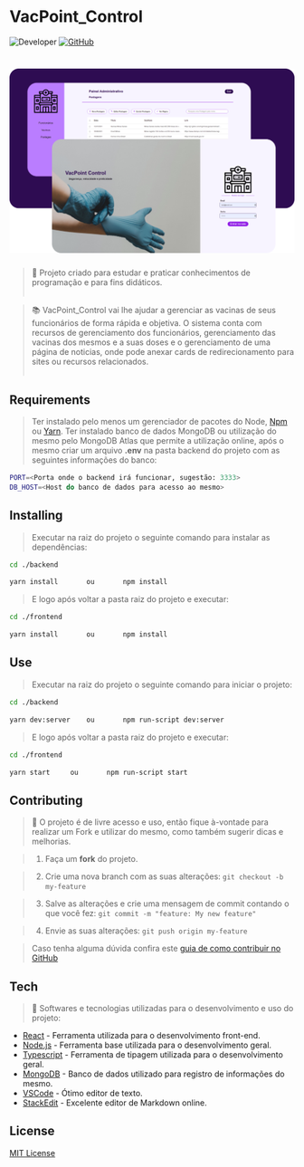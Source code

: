 # VacPoint_Control
![Developer](https://img.shields.io/badge/GabrielFSSantos-VacPoint__Control-blue) [![GitHub](https://img.shields.io/github/license/GabrielFSSantos/VacPoint_Control)](https://github.com/GabrielFSSantos/VacPoint_Control/blob/main/LICENSE)

<h1  align="center">
	<img  alt="VacPoint_Control"  src="apresentacao.svg"/>
</h1>

> :wrench: Projeto criado para estudar e praticar conhecimentos de programação e para fins didáticos. <br><br>

> :books: VacPoint_Control vai lhe ajudar a gerenciar as vacinas de seus funcionários de forma rápida e objetiva. O sistema conta com recursos de gerenciamento dos funcionários, gerenciamento das vacinas dos mesmos e a suas doses e o gerenciamento de uma página de noticias, onde pode anexar cards de redirecionamento para sites ou recursos relacionados.<br><br>

## Requirements
>Ter instalado pelo menos um gerenciador de pacotes do Node, [Npm](https://www.npmjs.com/) ou [Yarn](https://yarnpkg.com/).
>Ter instalado banco de dados MongoDB ou utilização do mesmo pelo MongoDB Atlas que permite a utilização online, após o mesmo criar um arquivo <b>.env</b> na pasta backend do projeto com as seguintes informações do banco:
```sh
PORT=<Porta onde o backend irá funcionar, sugestão: 3333>
DB_HOST=<Host do banco de dados para acesso ao mesmo>
```

## Installing
>Executar na raiz do projeto o seguinte comando para instalar as dependências:
```sh
cd ./backend
```
```sh
yarn install	   ou		npm install
```
>E logo após voltar a pasta raiz do projeto e executar:
```sh
cd ./frontend
```
```sh
yarn install	   ou		npm install
```

## Use <a  name="usage"></a>
>Executar na raiz do projeto o seguinte comando para iniciar o projeto:
```sh
cd ./backend
```
```sh
yarn dev:server	   ou		npm run-script dev:server
```
>E logo após voltar a pasta raiz do projeto e executar:
```sh
cd ./frontend
```
```sh
yarn start	   ou		npm run-script start
```

## Contributing

> :information_desk_person: O projeto é de livre acesso e uso, então fique à-vontade para realizar um Fork e utilizar do mesmo, como também sugerir dicas e melhorias.

>

> 1. Faça um **fork** do projeto.

> 2. Crie uma nova branch com as suas alterações: `git checkout -b my-feature`

> 3. Salve as alterações e crie uma mensagem de commit contando o que você fez: `git commit -m "feature: My new feature"`

> 4. Envie as suas alterações: `git push origin my-feature`

> Caso tenha alguma dúvida confira este [guia de como contribuir no GitHub](https://github.com/firstcontributions/first-contributions)

## Tech
> :space_invader: Softwares e tecnologias utilizadas para o desenvolvimento e uso do projeto:
>
* [React] - Ferramenta utilizada para o desenvolvimento front-end.
* [Node.js] - Ferramenta base utilizada para o desenvolvimento geral.
* [Typescript] - Ferramenta de tipagem utilizada para o desenvolvimento geral.
* [MongoDB] - Banco de dados utilizado para registro de informações do mesmo.
* [VSCode] - Ótimo editor de texto.
* [StackEdit] - Excelente editor de Markdown online.

## License
[MIT License](https://github.com/GabrielFSSantos/Basic_Laundry_System/blob/master/LICENSE)

[React]: <https://reactjs.org>
[Node.js]: <https://nodejs.org/>
[Typescript]: <https://www.typescriptlang.org/>
[VSCode]: <https://code.visualstudio.com/>
[StackEdit]: <https://stackedit.io/>
[MongoDB]:<https://www.mongodb.com/pt-br>
